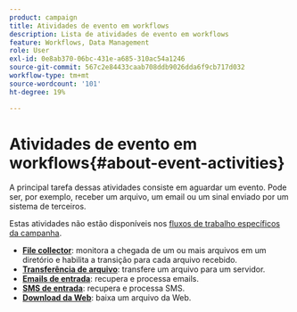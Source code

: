 ```yaml
---
product: campaign
title: Atividades de evento em workflows
description: Lista de atividades de evento em workflows
feature: Workflows, Data Management
role: User
exl-id: 0e8ab370-06bc-431e-a685-310ac54a1246
source-git-commit: 567c2e84433caab708ddb9026dda6f9cb717d032
workflow-type: tm+mt
source-wordcount: '101'
ht-degree: 19%

---
```


# Atividades de evento em workflows{#about-event-activities}

A principal tarefa dessas atividades consiste em aguardar um evento. Pode ser, por exemplo, receber um arquivo, um email ou um sinal enviado por um sistema de terceiros.

Estas atividades não estão disponíveis nos [fluxos de trabalho específicos da campanha](campaign-workflows.md).


* **[File collector](file-collector.md)**: monitora a chegada de um ou mais arquivos em um diretório e habilita a transição para cada arquivo recebido.
* **[Transferência de arquivo](file-transfer.md)**: transfere um arquivo para um servidor.
* **[Emails de entrada](inbound-emails.md)**: recupera e processa emails.
* **[SMS de entrada](inbound-sms.md)**: recupera e processa SMS.
* **[Download da Web](web-download.md)**: baixa um arquivo da Web.

